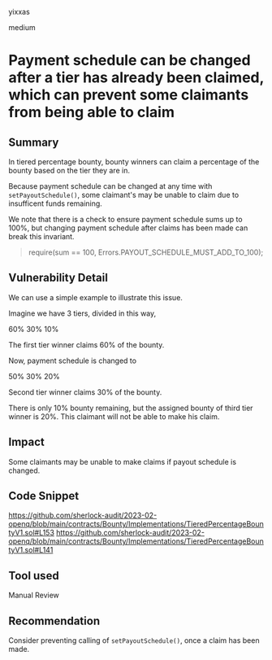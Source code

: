 yixxas

medium

# Payment schedule can be changed after a tier has already been claimed, which can prevent some claimants from being able to claim

## Summary
In tiered percentage bounty, bounty winners can claim a percentage of the bounty based on the tier they are in. 

Because payment schedule can be changed at any time with `setPayoutSchedule()`, some claimant's may be unable to claim due to insufficent funds remaining.

We note that there is a check to ensure payment schedule sums up to 100%, but changing payment schedule after claims has been made can break this invariant.

> require(sum == 100, Errors.PAYOUT_SCHEDULE_MUST_ADD_TO_100);

## Vulnerability Detail

We can use a simple example to illustrate this issue.

Imagine we have 3 tiers, divided in this way,

60% 30% 10%

The first tier winner claims 60% of the bounty.

Now, payment schedule is changed to

50% 30% 20%

Second tier winner claims 30% of the bounty.

There is only 10% bounty remaining, but the assigned bounty of third tier winner is 20%. This claimant will not be able to make his claim.

## Impact
Some claimants may be unable to make claims if payout schedule is changed.

## Code Snippet
https://github.com/sherlock-audit/2023-02-openq/blob/main/contracts/Bounty/Implementations/TieredPercentageBountyV1.sol#L153
https://github.com/sherlock-audit/2023-02-openq/blob/main/contracts/Bounty/Implementations/TieredPercentageBountyV1.sol#L141

## Tool used

Manual Review

## Recommendation
Consider preventing calling of `setPayoutSchedule()`, once a claim has been made.

